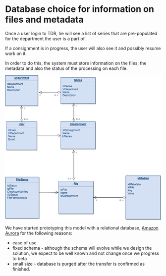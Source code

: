 # Database choice for information on files and metadata

Once a user login to TDR, he will see a list of series that are pre-populated 
for the department the user is a part of.

If a consignment is in progress, the user will also see it and possibly resume 
work on it.

In order to do this, the system must store information on the files, the metadata and also the status of the processing on each file.

![dataflow](images/dataflow-file.png "Simple data flow")

We have started prototyping this model with a relational database, [Amazon Aurora](https://aws.amazon.com/rds/aurora/) for the following reasons:
- ease of use 
- fixed schema - although the schema will evolve while we design the solution, we expect to be well known and not change once we progress to beta
- small size - database is purged after the transfer is confirmed as finished.

